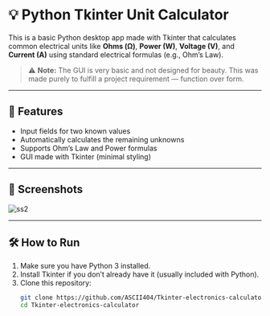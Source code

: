 # 💡 Python Tkinter Unit Calculator

This is a basic Python desktop app made with Tkinter that calculates common electrical units like **Ohms (Ω)**, **Power (W)**, **Voltage (V)**, and **Current (A)** using standard electrical formulas (e.g., Ohm’s Law).

> ⚠️ **Note:** The GUI is very basic and not designed for beauty. This was made purely to fulfill a project requirement — function over form.

---

## 🔧 Features

- Input fields for two known values  
- Automatically calculates the remaining unknowns  
- Supports Ohm’s Law and Power formulas  
- GUI made with Tkinter (minimal styling)

---

## 📸 Screenshots
![ss2](https://github.com/user-attachments/assets/303b5574-b569-4c78-a83c-dc5bc5fc4dcf)

---

## 🛠 How to Run

1. Make sure you have Python 3 installed.
2. Install Tkinter if you don’t already have it (usually included with Python).
3. Clone this repository:
   ```bash
   git clone https://github.com/ASCII404/Tkinter-electronics-calculator
   cd Tkinter-electronics-calculator
